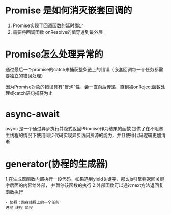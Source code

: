 # Promise 是如何消灭嵌套回调的
1. Promise实现了回调函数的延时绑定
2. 需要将回调函数 onResolve的值穿透到最外层

# Promise怎么处理异常的
通过最后一个promise的catch来捕获整条链上的错误（嵌套回调每一个任务都需要独立的错误处理）

因为Promise对象的错误具有"冒泡"性，会一直向后传递，直到被onReject函数处理或catch语句捕获为止


# async-await

 async 是一个通过异步执行并隐式返回PRomise作为结果的函数
提供了在不阻塞主线程的情况下使用同步代码实现异步访问资源的能力，并且使得代码逻辑更加清晰

# generator(协程的生成器)
1.在生成器函数内部执行一段代码，如果遇到yield关键字，那么js引擎将返回关键字后面的内容给外部，
  并暂停该函数的执行
2.外部函数可以通过next方法返回复函数执行

    - 协程：跑在线程上的一个任务
    进程 线程 协程